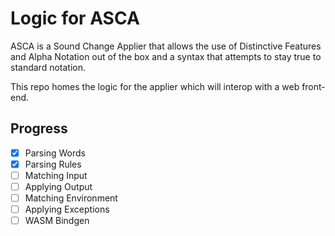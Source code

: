 # Logic for ASCA

ASCA is a Sound Change Applier that allows the use of Distinctive Features and Alpha Notation out of the box and a syntax that attempts to stay true to standard notation.

This repo homes the logic for the applier which will interop with a web front-end.

## Progress
- [x] Parsing Words
- [x] Parsing Rules
- [ ] Matching Input
- [ ] Applying Output
- [ ] Matching Environment
- [ ] Applying Exceptions
- [ ] WASM Bindgen